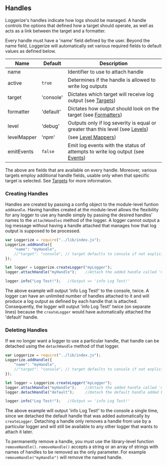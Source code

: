 ## Handles

Loggerize's handles indicate how logs should be managed. A handle controls the options 
that defined how a target should operate, as well as acts as a link between the target and 
a formatter.

Every handle must have a 'name' field defined by the user. Beyond the name field, Loggerize 
will automatically set various required fields to default values as defined below.

| Name 		| Default		| Description
| --------- | -------------	| ------------------------------------------------------------------------- |
| name 		| <user defined>| Identifier to use to attach handle							|
| active 	| `true` 		| Determines if the handle is allowed to write log outputs				|
| target 	| 'console' 	| Dictates which target will receive log output (see [Targets](#targets)) 	|
| formatter	| 'default' 	| Dictates how output should look on the target (see [Formatters](#formatters)) |									|
| level 	| 'debug' 		| Outputs only if log severity is equal or greater than this level (see [Levels](#levels))			|
| levelMapper | 'npm' 		| (see [Level Mappers](#level-mappers))	| 
| emitEvents| `false` 		| Emit log events with the status of attempts to write log output (see [Events](#))		|

The above are fields that are available on every handle. Moreover, various targets 
employ additional handle fields, usable only when that specific target is selected. 
See [Targets](#targets) for more information.

### Creating Handles

Handles are created by passing a config object to the module-level funtion `addHandle`. Having 
handles created at the module-level allows the flexibility for any logger to use any handle 
simply by passing the desired handles' names to the `attachHandles` method of the logger. 
A logger cannot output a log message without having a handle attached that manages how that log 
output is supposed to be processed. 

```javascript
var Loggerize = require("../lib/index.js");
Loggerize.addHandle({
	"name": "myHandle",
	//"target": "console", // target defaults to console if not explicitly set
});

let logger = Loggerize.createLogger("myLogger");
logger.attachHandle("myHandle");	//Attach the added handle called 'myHandle'

logger.info("Log Test!");	//Output => 'info Log Test!'
```

The above example will output 'info Log Test!' to the console, twice. A logger can have an unlimited 
number of handles attached to it and will produce a log output as defined by each handle that 
is attached. Consequently, the logger will output 'info Log Test!' twice (on separate lines) 
because the `createLogger` would have automatically attached the 'default' handle.

### Deleting Handles

If we no longer want a logger to use a particular handle, that handle can be detached using the 
`detachHandle` method of that logger.

```javascript
var Loggerize = require("../lib/index.js");
Loggerize.addHandle({
	"name": "myHandle",
	//"target": "console", // target defaults to console if not explicitly set
});

let logger = Loggerize.createLogger("myLogger");
logger.attachHandle("myHandle");	//Attach the added handle called 'myHandle'
logger.detachHandle("default");		//Detach the default handle added by `createLogger`

logger.info("Log Test!");	//Output => 'info Log Test!'
```

The above example will output 'info Log Test!' to the console a single time, since we detached 
the default handle that was added automatically by `createLogger`. Detaching a handle only removes 
a handle from use by a particular logger and will still be available to any other logger that wants 
to attach it later.

To permanently remove a handle, you must use the library-level function 
`removeHandle()`. `removeHandle()` accepts a string or an array of strings with names of handles to 
be removed as the only parameter. For example `removeHandle("myHandle")` will remove the named handle.


